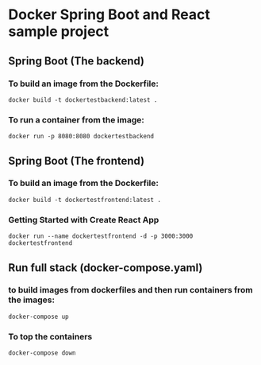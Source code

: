 # Docker Spring Boot and React sample project

## Spring Boot (The backend)
### To build an image from the Dockerfile: 
`docker build -t dockertestbackend:latest .`

### To run a container from the image:
`docker run -p 8080:8080 dockertestbackend`


## Spring Boot (The frontend)
### To build an image from the Dockerfile:
`docker build -t dockertestfrontend:latest .`

### Getting Started with Create React App
`docker run --name dockertestfrontend -d -p 3000:3000 dockertestfrontend`

## Run full stack (docker-compose.yaml) 

### to build images from dockerfiles and then run containers from the images:
`docker-compose up`

### To top the containers
`docker-compose down`